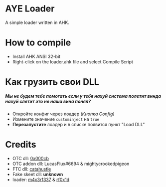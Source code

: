 # AYE Loader
 A simple loader written in AHK.

# How to compile
- Install AHK ANSI 32-bit
- Right-click on the loader.ahk file and select Compile Script

# Как грузить свои DLL
##### _Мы не будем тебе помогать если у тебя нахуй система полетит винда нахуй слетит это не наша вина понял?_
- Откройте конфиг через лоадер _(Кнопка Config)_
- Измените значение `custominject` на `true`
- **Перезапустите** лоадер и в списке появится пункт "Load DLL"

# Credits
- OTC dll: [0x000cb](https://github.com/0x000cb)
- OTC addon dll: LucasFlux#6694 & mightycrookedpigeon
- FTC dll: [catahustle](https://yougame.biz/members/82060/)
- Fake skeet dll: **unknown**
- loader: [m4x3r1337](https://github.com/m4x3r1337) & [rf0x1d](https://github.com/rfoxxxy)
